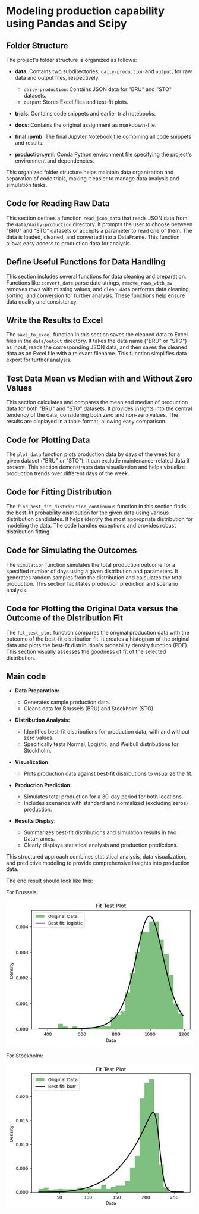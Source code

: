 # Modeling production capability using Pandas and Scipy

## Folder Structure

The project's folder structure is organized as follows:

- **data**: Contains two subdirectories, `daily-production` and `output`, for raw data and output files, respectively.
  - `daily-production`: Contains JSON data for "BRU" and "STO" datasets.
  - `output`: Stores Excel files and test-fit plots.

- **trials**: Contains code snippets and earlier trial notebooks.

- **docs**: Contains the original assignment as markdown-file.

- **final.ipynb**: The final Jupyter Notebook file combining all code snippets and results.

- **production.yml**: Conda Python environment file specifying the project's environment and dependencies.

This organized folder structure helps maintain data organization and separation of code trials, making it easier to manage data analysis and simulation tasks.

## Code for Reading Raw Data

This section defines a function `read_json_data` that reads JSON data from the `data/daily-production` directory. It prompts the user to choose between "BRU" and "STO" datasets or accepts a parameter to read one of them. The data is loaded, cleaned, and converted into a DataFrame. This function allows easy access to production data for analysis.

## Define Useful Functions for Data Handling

This section includes several functions for data cleaning and preparation. Functions like `convert_date` parse date strings, `remove_rows_with_mv` removes rows with missing values, and `clean_data` performs data cleaning, sorting, and conversion for further analysis. These functions help ensure data quality and consistency.

## Write the Results to Excel

The `save_to_excel` function in this section saves the cleaned data to Excel files in the `data/output` directory. It takes the data name ("BRU" or "STO") as input, reads the corresponding JSON data, and then saves the cleaned data as an Excel file with a relevant filename. This function simplifies data export for further analysis.

## Test Data Mean vs Median with and Without Zero Values

This section calculates and compares the mean and median of production data for both "BRU" and "STO" datasets. It provides insights into the central tendency of the data, considering both zero and non-zero values. The results are displayed in a table format, allowing easy comparison.

## Code for Plotting Data

The `plot_data` function plots production data by days of the week for a given dataset ("BRU" or "STO"). It can exclude maintenance-related data if present. This section demonstrates data visualization and helps visualize production trends over different days of the week.

## Code for Fitting Distribution

The `find_best_fit_distribution_continuous` function in this section finds the best-fit probability distribution for the given data using various distribution candidates. It helps identify the most appropriate distribution for modeling the data. The code handles exceptions and provides robust distribution fitting.

## Code for Simulating the Outcomes

The `simulation` function simulates the total production outcome for a specified number of days using a given distribution and parameters. It generates random samples from the distribution and calculates the total production. This section facilitates production prediction and scenario analysis.

## Code for Plotting the Original Data versus the Outcome of the Distribution Fit

The `fit_test_plot` function compares the original production data with the outcome of the best-fit distribution fit. It creates a histogram of the original data and plots the best-fit distribution's probability density function (PDF). This section visually assesses the goodness of fit of the selected distribution.

## Main code 

- **Data Preparation:**
  - Generates sample production data.
  - Cleans data for Brussels (BRU) and Stockholm (STO).

- **Distribution Analysis:**
  - Identifies best-fit distributions for production data, with and without zero values.
  - Specifically tests Normal, Logistic, and Weibull distributions for Stockholm.

- **Visualization:**
  - Plots production data against best-fit distributions to visualize the fit.

- **Production Prediction:**
  - Simulates total production for a 30-day period for both locations.
  - Includes scenarios with standard and normalized (excluding zeros) production.

- **Results Display:**
  - Summarizes best-fit distributions and simulation results in two DataFrames.
  - Clearly displays statistical analysis and production predictions. 

This structured approach combines statistical analysis, data visualization, and predictive modeling to provide comprehensive insights into production data.

The end result should look like this:

For Brussels: 

![Alt text](data/output/output_BRU.png)

For Stockholm:

![Alt text](data/output/output_STO.png)


